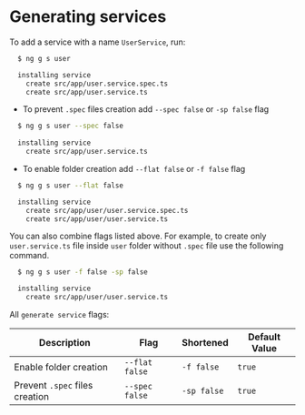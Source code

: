 # Generating services

To add a service with a name `UserService`, run:

```bash
  $ ng g s user

  installing service
    create src/app/user.service.spec.ts
    create src/app/user.service.ts
```

- To prevent `.spec` files creation add `--spec false` or `-sp false` flag

```bash
  $ ng g s user --spec false
  
  installing service
    create src/app/user.service.ts
```

- To enable folder creation add `--flat false` or `-f false` flag

```bash
  $ ng g s user --flat false

  installing service
    create src/app/user/user.service.spec.ts
    create src/app/user/user.service.ts
```

You can also combine flags listed above. For example, to create only `user.service.ts` file inside `user` folder without `.spec` file use the following command.

```bash
  $ ng g s user -f false -sp false

  installing service
    create src/app/user/user.service.ts
```

All `generate service` flags:

Description                     | Flag                                    | Shortened     | Default Value
---                             | ---                                     | ---           | ---
Enable folder creation          | `--flat false`                          | `-f false`    | `true`
Prevent `.spec` files creation  | `--spec false`                          | `-sp false`   | `true`
